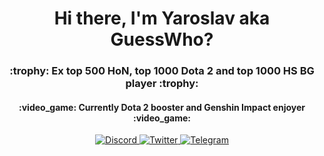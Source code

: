 <div id="header" align="center">
	<h1>Hi there, I'm Yaroslav aka GuessWho? </h1> 
	<h3>:trophy: Ex top 500 HoN, top 1000 Dota 2 and top 1000 HS BG player :trophy:  </h3>
  <h4> :video_game: Currently Dota 2 booster and Genshin Impact enjoyer :video_game:  </h4>
</div>
<div id="socials" align="center">
	<a href="https://discordapp.com/users/372343842072035328/">
		<img src="https://img.shields.io/badge/Discord-blue?style=for-the-badge&logo=discord&logoColor=white" alt="Discord"/>
	</a>
	<a href="https://twitter.com/_on_start_">
		<img src="https://img.shields.io/badge/Twitter-blue?style=for-the-badge&logo=twitter&logoColor=white" alt="Twitter"/>
	</a>
	<a href="https://t.me/h1deme">
		<img src="https://img.shields.io/badge/Telegram-blue?style=for-the-badge&logo=telegram&logoColor=white" alt="Telegram"/>
	</a>
</div>
